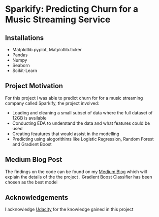 # Sparkify: Predicting Churn for a Music Streaming Service




## Installations

- Matplotlib.pyplot, Matplotlib.ticker
- Pandas
- Numpy
- Seaborn
- Scikit-Learn

## Project Motivation


For this project i was able to predict churn for for a music streaming company called Sparkify, the project involved:
- Loading and cleaning a small subset of data where the full dataset of 12GB is available
- Conducting EDA to understand the data and what features could be used
- Creating feautures that would assist in the modelling
- Predicting using alogorithims like Logistic Regression, Random Forest and Gradient Boost

## Medium Blog Post

The findings on the code can be found on my [Medium Blog](https://medium.com/@mohaumasukela/reasons-for-customer-churn-prediction-with-pyspark-e376e838cfba) which will explain the details of the the project . Gradient Boost Classifier has been chosen as the best model


## Acknowledgements

I acknowledge [Udacity](https://www.udacity.com/) for the knowledge gained in this project